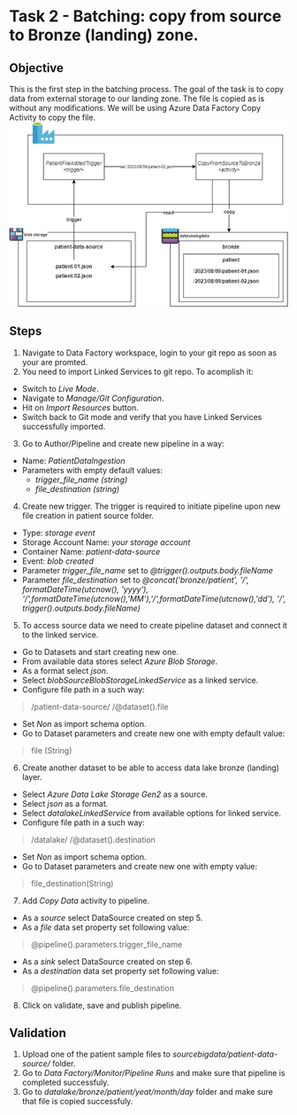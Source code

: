 
# Task 2 - Batching: copy from source to Bronze (landing) zone.
## Objective 
This is the first step in the batching process. The goal of the task is to copy data from external storage to our landing zone. The file is copied as is without any modifications. We will be using Azure Data Factory Copy Activity to copy the file.
![objective](https://raw.githubusercontent.com/stanislav-zhurich/azure-big-data-reference-architecture/main/images/task2-objective.png)
## Steps
1. Navigate to Data Factory workspace, login to your git repo as soon as your are promted.
2. You need to import Linked Services to git repo. To acomplish it:
- Switch to *Live Mode*.
- Navigate to *Manage/Git Configuration*.
- Hit on *Import Resources* button.
- Switch back to Git mode and verify that you have Linked Services successfully imported.
3. Go to Author/Pipeline and create new pipeline in a way:
- Name: *PatientDataIngestion*
- Parameters with empty default values: 
	- *trigger_file_name (string)*
	- *file_destination (string)*
4. Create new trigger. The trigger is required to initiate pipeline upon new file creation in patient source folder.
- Type: *storage event*
- Storage Account Name: *your storage account*
- Container Name:  *patient-data-source*
- Event: *blob created*
- Parameter *trigger_file_name* set to *@trigger().outputs.body.fileName*
- Parameter *file_destination* set to *@concat('bronze/patient', '/', formatDateTime(utcnow(), 'yyyy'), '/',formatDateTime(utcnow(),'MM'),'/',formatDateTime(utcnow(),'dd'), '/', trigger().outputs.body.fileName)*
5. To access source data we need to create pipeline dataset and connect it to the linked service.
- Go to Datasets and start creating new one.
- From available data stores select *Azure Blob Storage*.
- As a format select *json*.
- Select *blobSourceBlobStorageLinkedService* as a linked service.
- Configure file path in a such way:
> /patient-data-source/  /@dataset().file
- Set *Non* as import schema option.
- Go to Dataset parameters and create new one with empty default value:
> file (String)
6. Create another dataset to be able to access data lake bronze (landing) layer.
- Select *Azure Data Lake Storage Gen2* as a source.
- Select *json* as a format.
- Select *datalakeLinkedService* from available options for linked service.
- Configure file path in a such way:
> /datalake/  /@dataset().destination
- Set *Non* as import schema option.
- Go to Dataset parameters and create new one with empty value:
> file_destination(String) 
7. Add *Copy Data* activity to pipeline.
- As a *source* select DataSource created on step 5.
- As a *file* data set property set following value:
> @pipeline().parameters.trigger_file_name
- As a *sink* select DataSource created on step 6. 
- As a *destination* data set property set following value:
> @pipeline().parameters.file_destination
8. Click on validate, save and publish pipeline.

## Validation
1. Upload one of the patient sample files to *sourcebigdata<id>/patient-data-source/* folder.
2. Go to *Data Factory/Monitor/Pipeline Runs* and make sure that pipeline is completed successfuly.
3. Go to *datalake/bronze/patient/yeat/month/day* folder and make sure that file is copied successfuly.

